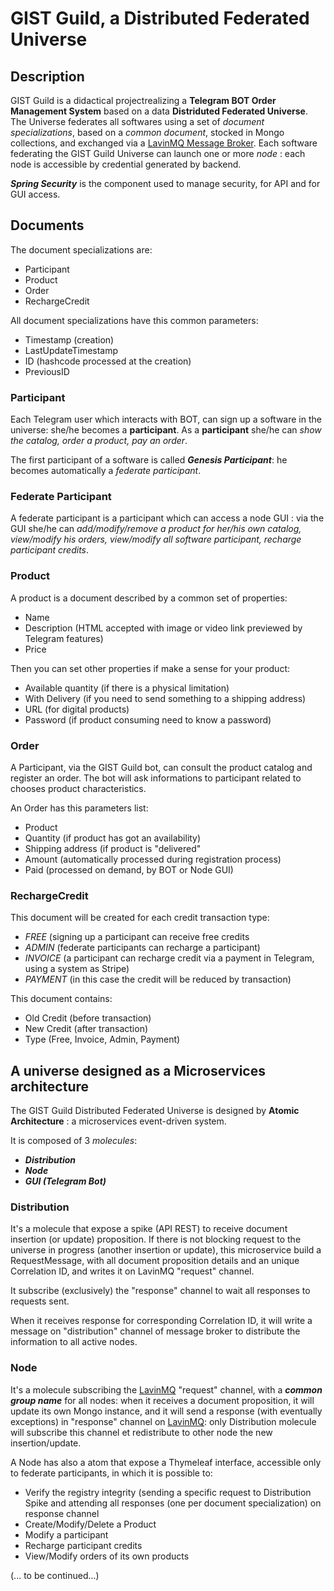 # GIST Guild, a Distributed Federated Universe
## Description
GIST Guild is a didactical project​realizing a **Telegram BOT Order Management System** based on a data **Distriduted Federated Universe**.
The Universe federates all softwares using a set of *document specializations*, based on a *common document*, stocked in Mongo collections, and exchanged via a [LavinMQ Message Broker](https://lavinmq.com/).
Each software federating the GIST Guild Universe can launch one or more *node* : each node is accessible by credential generated by backend.

***Spring Security*** is the component used to manage security, for API and for GUI access.

## Documents 
The document specializations are:
- Participant
- Product
- Order
- RechargeCredit

All document specializations have this common parameters:
- Timestamp (creation)
- LastUpdateTimestamp
- ID (hashcode processed at the creation)
- PreviousID

### Participant
Each Telegram user which interacts with BOT, can sign up a software in the universe: she/he becomes a **participant**.
As a **participant** she/he can *show the catalog, order a product, pay an order*.

The first participant of a software is called ***Genesis Participant***: he becomes automatically a *federate participant*.

### Federate Participant 
A federate participant is a participant which can access a node GUI : via the GUI she/he can *add/modify/remove a product for her/his own catalog, view/modify his orders, view/modify all software participant, recharge participant credits*.

### Product 
A product is a document described by a common set of properties:
- Name
- Description (HTML accepted with image or video link previewed by Telegram features)
- Price

Then you can set other properties if make a sense for your product:
- Available quantity (if there is a physical limitation)
- With Delivery (if you need to send something to a shipping address)
- URL (for digital products)
- Password (if product consuming need to know a password)

### Order
A Participant, via the GIST Guild bot, can consult the product catalog and register an order.
The bot will ask informations to participant related to chooses product characteristics.

An Order has this parameters list:
- Product
- Quantity (if product has got an availability)
- Shipping address (if product is "delivered"
- Amount (automatically processed during registration process)
- Paid (processed on demand, by BOT or Node GUI)

### RechargeCredit
This document will be created for each credit transaction type:
- *FREE* (signing up a participant can receive free credits
- *ADMIN* (federate participants can recharge a participant)
- *INVOICE* (a participant can recharge credit via a payment in Telegram, using a system as Stripe)
- *PAYMENT* (in this case the credit will be reduced by transaction)

This document contains:
- Old Credit (before transaction)
- New Credit (after transaction)
- Type (Free, Invoice, Admin, Payment)

## A universe designed as a Microservices architecture 
The GIST Guild Distributed Federated Universe is designed by **Atomic Architecture** : a microservices event-driven system.

It is composed of 3 *molecules*:
- ***Distribution***
- ***Node***
- ***GUI (Telegram Bot)***

### Distribution
It's a molecule that expose a spike (API REST) to receive document insertion (or update) proposition.
If there is not blocking request to the universe in progress (another insertion or update), this microservice build a RequestMessage, with all document proposition details and an unique Correlation ID, and writes it on LavinMQ "request" channel.

It subscribe (exclusively) the "response" channel to wait all responses to requests sent.

When it receives response for corresponding Correlation ID, it will write a message on "distribution" channel of message broker to distribute the information to all active nodes.

### Node
It's a molecule subscribing the [LavinMQ](https://lavinmq.com/) "request" channel, with a ***common group name*** for all nodes: when it receives a document proposition, it will update its own Mongo instance, and it will send a response (with eventually exceptions) in "response" channel on [LavinMQ](https://lavinmq.com/): only Distribution molecule will subscribe this channel et redistribute to other node the new insertion/update.

A Node has also a atom that expose a Thymeleaf interface, accessible only to federate participants, in which it is possible to:
- Verify the registry integrity (sending a specific request to Distribution Spike and attending all responses (one per document specialization) on response channel
- Create/Modify/Delete a Product
- Modify a participant 
- Recharge participant credits
- View/Modify orders of its own products

(... to be continued...)

